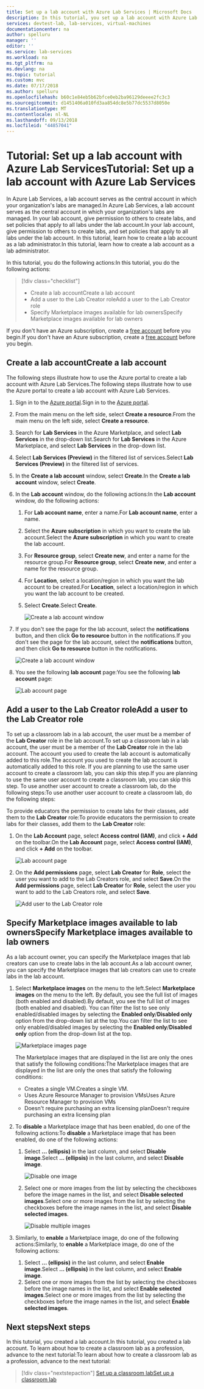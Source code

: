 ```yaml
---
title: Set up a lab account with Azure Lab Services | Microsoft Docs
description: In this tutorial, you set up a lab account with Azure Lab Services.
services: devtest-lab, lab-services, virtual-machines
documentationcenter: na
author: spelluru
manager: ''
editor: ''
ms.service: lab-services
ms.workload: na
ms.tgt_pltfrm: na
ms.devlang: na
ms.topic: tutorial
ms.custom: mvc
ms.date: 07/17/2018
ms.author: spelluru
ms.openlocfilehash: b60c1e84eb5b62bfce0eb2ba96129deeee2fc3c3
ms.sourcegitcommit: d1451406a010fd3aa854dc8e5b77dc5537d8050e
ms.translationtype: MT
ms.contentlocale: nl-NL
ms.lasthandoff: 09/13/2018
ms.locfileid: "44857041"
---
```

# <a name="tutorial-set-up-a-lab-account-with-azure-lab-services"></a><span data-ttu-id="87202-103">Tutorial: Set up a lab account with Azure Lab Services</span><span class="sxs-lookup"><span data-stu-id="87202-103">Tutorial: Set up a lab account with Azure Lab Services</span></span>
<span data-ttu-id="87202-104">In Azure Lab Services, a lab account serves as the central account in which your organization's labs are managed.</span><span class="sxs-lookup"><span data-stu-id="87202-104">In Azure Lab Services, a lab account serves as the central account in which your organization's labs are managed.</span></span> <span data-ttu-id="87202-105">In your lab account, give permission to others to create labs, and set policies that apply to all labs under the lab account.</span><span class="sxs-lookup"><span data-stu-id="87202-105">In your lab account, give permission to others to create labs, and set policies that apply to all labs under the lab account.</span></span> <span data-ttu-id="87202-106">In this tutorial, learn how to create a lab account as a lab administrator.</span><span class="sxs-lookup"><span data-stu-id="87202-106">In this tutorial, learn how to create a lab account as a lab administrator.</span></span> 

<span data-ttu-id="87202-107">In this tutorial, you do the following actions:</span><span class="sxs-lookup"><span data-stu-id="87202-107">In this tutorial, you do the following actions:</span></span>

> [!div class="checklist"]
> * <span data-ttu-id="87202-108">Create a lab account</span><span class="sxs-lookup"><span data-stu-id="87202-108">Create a lab account</span></span>
> * <span data-ttu-id="87202-109">Add a user to the Lab Creator role</span><span class="sxs-lookup"><span data-stu-id="87202-109">Add a user to the Lab Creator role</span></span>
> * <span data-ttu-id="87202-110">Specify Marketplace images available for lab owners</span><span class="sxs-lookup"><span data-stu-id="87202-110">Specify Marketplace images available for lab owners</span></span>

<span data-ttu-id="87202-111">If you don't have an Azure subscription, create a [free account](https://azure.microsoft.com/free/) before you begin.</span><span class="sxs-lookup"><span data-stu-id="87202-111">If you don't have an Azure subscription, create a [free account](https://azure.microsoft.com/free/) before you begin.</span></span>

## <a name="create-a-lab-account"></a><span data-ttu-id="87202-112">Create a lab account</span><span class="sxs-lookup"><span data-stu-id="87202-112">Create a lab account</span></span>
<span data-ttu-id="87202-113">The following steps illustrate how to use the Azure portal to create a lab account with Azure Lab Services.</span><span class="sxs-lookup"><span data-stu-id="87202-113">The following steps illustrate how to use the Azure portal to create a lab account with Azure Lab Services.</span></span> 

1. <span data-ttu-id="87202-114">Sign in to the [Azure portal](https://portal.azure.com).</span><span class="sxs-lookup"><span data-stu-id="87202-114">Sign in to the [Azure portal](https://portal.azure.com).</span></span>
2. <span data-ttu-id="87202-115">From the main menu on the left side, select **Create a resource**.</span><span class="sxs-lookup"><span data-stu-id="87202-115">From the main menu on the left side, select **Create a resource**.</span></span>
3. <span data-ttu-id="87202-116">Search for **Lab Services** in the Azure Marketplace, and select **Lab Services** in the drop-down list.</span><span class="sxs-lookup"><span data-stu-id="87202-116">Search for **Lab Services** in the Azure Marketplace, and select **Lab Services** in the drop-down list.</span></span> 
4. <span data-ttu-id="87202-117">Select **Lab Services (Preview)** in the filtered list of services.</span><span class="sxs-lookup"><span data-stu-id="87202-117">Select **Lab Services (Preview)** in the filtered list of services.</span></span> 
1. <span data-ttu-id="87202-118">In the **Create a lab account** window, select **Create**.</span><span class="sxs-lookup"><span data-stu-id="87202-118">In the **Create a lab account** window, select **Create**.</span></span>
2. <span data-ttu-id="87202-119">In the **Lab account** window, do the following actions:</span><span class="sxs-lookup"><span data-stu-id="87202-119">In the **Lab account** window, do the following actions:</span></span> 
    1. <span data-ttu-id="87202-120">For **Lab account name**, enter a name.</span><span class="sxs-lookup"><span data-stu-id="87202-120">For **Lab account name**, enter a name.</span></span> 
    2. <span data-ttu-id="87202-121">Select the **Azure subscription** in which you want to create the lab account.</span><span class="sxs-lookup"><span data-stu-id="87202-121">Select the **Azure subscription** in which you want to create the lab account.</span></span>
    3. <span data-ttu-id="87202-122">For **Resource group**, select **Create new**, and enter a name for the resource group.</span><span class="sxs-lookup"><span data-stu-id="87202-122">For **Resource group**, select **Create new**, and enter a name for the resource group.</span></span>
    4. <span data-ttu-id="87202-123">For **Location**, select a location/region in which you want the lab account to be created.</span><span class="sxs-lookup"><span data-stu-id="87202-123">For **Location**, select a location/region in which you want the lab account to be created.</span></span> 
    5. <span data-ttu-id="87202-124">Select **Create**.</span><span class="sxs-lookup"><span data-stu-id="87202-124">Select **Create**.</span></span> 

        ![Create a lab account window](../media/tutorial-setup-lab-account/lab-account-settings.png)
5. <span data-ttu-id="87202-126">If you don't see the page for the lab account, select the **notifications** button, and then click **Go to resource** button in the notifications.</span><span class="sxs-lookup"><span data-stu-id="87202-126">If you don't see the page for the lab account, select the **notifications** button, and then click **Go to resource** button in the notifications.</span></span> 

    ![Create a lab account window](../media/tutorial-setup-lab-account/notification-go-to-resource.png)    
6. <span data-ttu-id="87202-128">You see the following **lab account** page:</span><span class="sxs-lookup"><span data-stu-id="87202-128">You see the following **lab account** page:</span></span>

    ![Lab account page](../media/tutorial-setup-lab-account/lab-account-page.png)

## <a name="add-a-user-to-the-lab-creator-role"></a><span data-ttu-id="87202-130">Add a user to the Lab Creator role</span><span class="sxs-lookup"><span data-stu-id="87202-130">Add a user to the Lab Creator role</span></span>
<span data-ttu-id="87202-131">To set up a classroom lab in a lab account, the user must be a member of the **Lab Creator** role in the lab account.</span><span class="sxs-lookup"><span data-stu-id="87202-131">To set up a classroom lab in a lab account, the user must be a member of the **Lab Creator** role in the lab account.</span></span> <span data-ttu-id="87202-132">The account you used to create the lab account is automatically added to this role.</span><span class="sxs-lookup"><span data-stu-id="87202-132">The account you used to create the lab account is automatically added to this role.</span></span> <span data-ttu-id="87202-133">If you are planning to use the same user account to create a classroom lab, you can skip this step.</span><span class="sxs-lookup"><span data-stu-id="87202-133">If you are planning to use the same user account to create a classroom lab, you can skip this step.</span></span> <span data-ttu-id="87202-134">To use another user account to create a classroom lab, do the following steps:</span><span class="sxs-lookup"><span data-stu-id="87202-134">To use another user account to create a classroom lab, do the following steps:</span></span> 

<span data-ttu-id="87202-135">To provide educators the permission to create labs for their classes, add them to the **Lab Creator** role:</span><span class="sxs-lookup"><span data-stu-id="87202-135">To provide educators the permission to create labs for their classes, add them to the **Lab Creator** role:</span></span>

1. <span data-ttu-id="87202-136">On the **Lab Account** page, select **Access control (IAM)**, and click **+ Add** on the toolbar.</span><span class="sxs-lookup"><span data-stu-id="87202-136">On the **Lab Account** page, select **Access control (IAM)**, and click **+ Add** on the toolbar.</span></span> 

    ![Lab account page](../media/tutorial-setup-lab-account/access-control.png)
2. <span data-ttu-id="87202-138">On the **Add permissions** page, select **Lab Creator** for **Role**, select the user you want to add to the Lab Creators role, and select **Save**.</span><span class="sxs-lookup"><span data-stu-id="87202-138">On the **Add permissions** page, select **Lab Creator** for **Role**, select the user you want to add to the Lab Creators role, and select **Save**.</span></span> 

    ![Add user to the Lab Creator role](../media/tutorial-setup-lab-account/add-user-to-lab-creator-role.png)

## <a name="specify-marketplace-images-available-to-lab-owners"></a><span data-ttu-id="87202-140">Specify Marketplace images available to lab owners</span><span class="sxs-lookup"><span data-stu-id="87202-140">Specify Marketplace images available to lab owners</span></span>
<span data-ttu-id="87202-141">As a lab account owner, you can specify the Marketplace images that lab creators can use to create labs in the lab account.</span><span class="sxs-lookup"><span data-stu-id="87202-141">As a lab account owner, you can specify the Marketplace images that lab creators can use to create labs in the lab account.</span></span> 

1. <span data-ttu-id="87202-142">Select **Marketplace images** on the menu to the left.</span><span class="sxs-lookup"><span data-stu-id="87202-142">Select **Marketplace images** on the menu to the left.</span></span> <span data-ttu-id="87202-143">By default, you see the full list of images (both enabled and disabled).</span><span class="sxs-lookup"><span data-stu-id="87202-143">By default, you see the full list of images (both enabled and disabled).</span></span> <span data-ttu-id="87202-144">You can filter the list to see only enabled/disabled images by selecting the **Enabled only**/**Disabled only** option from the drop-down list at the top.</span><span class="sxs-lookup"><span data-stu-id="87202-144">You can filter the list to see only enabled/disabled images by selecting the **Enabled only**/**Disabled only** option from the drop-down list at the top.</span></span> 
    
    ![Marketplace images page](../media/tutorial-setup-lab-account/marketplace-images-page.png)

    <span data-ttu-id="87202-146">The Marketplace images that are displayed in the list are only the ones that satisfy the following conditions:</span><span class="sxs-lookup"><span data-stu-id="87202-146">The Marketplace images that are displayed in the list are only the ones that satisfy the following conditions:</span></span>
        
    - <span data-ttu-id="87202-147">Creates a single VM.</span><span class="sxs-lookup"><span data-stu-id="87202-147">Creates a single VM.</span></span>
    - <span data-ttu-id="87202-148">Uses Azure Resource Manager to provision VMs</span><span class="sxs-lookup"><span data-stu-id="87202-148">Uses Azure Resource Manager to provision VMs</span></span>
    - <span data-ttu-id="87202-149">Doesn't require purchasing an extra licensing plan</span><span class="sxs-lookup"><span data-stu-id="87202-149">Doesn't require purchasing an extra licensing plan</span></span>
2. <span data-ttu-id="87202-150">To **disable** a Marketplace image that has been enabled, do one of the following actions:</span><span class="sxs-lookup"><span data-stu-id="87202-150">To **disable** a Marketplace image that has been enabled, do one of the following actions:</span></span> 
    1. <span data-ttu-id="87202-151">Select **... (ellipsis)** in the last column, and select **Disable image**.</span><span class="sxs-lookup"><span data-stu-id="87202-151">Select **... (ellipsis)** in the last column, and select **Disable image**.</span></span> 

        ![Disable one image](../media/tutorial-setup-lab-account/disable-one-image.png) 
    2. <span data-ttu-id="87202-153">Select one or more images from the list by selecting the checkboxes before the image names in the list, and select **Disable selected images**.</span><span class="sxs-lookup"><span data-stu-id="87202-153">Select one or more images from the list by selecting the checkboxes before the image names in the list, and select **Disable selected images**.</span></span> 

        ![Disable multiple images](../media/tutorial-setup-lab-account/disable-multiple-images.png) 
1. <span data-ttu-id="87202-155">Similarly, to **enable** a Marketplace image, do one of the following actions:</span><span class="sxs-lookup"><span data-stu-id="87202-155">Similarly, to **enable** a Marketplace image, do one of the following actions:</span></span> 
    1. <span data-ttu-id="87202-156">Select **... (ellipsis)** in the last column, and select **Enable image**.</span><span class="sxs-lookup"><span data-stu-id="87202-156">Select **... (ellipsis)** in the last column, and select **Enable image**.</span></span> 
    2. <span data-ttu-id="87202-157">Select one or more images from the list by selecting the checkboxes before the image names in the list, and select **Enable selected images**.</span><span class="sxs-lookup"><span data-stu-id="87202-157">Select one or more images from the list by selecting the checkboxes before the image names in the list, and select **Enable selected images**.</span></span> 

## <a name="next-steps"></a><span data-ttu-id="87202-158">Next steps</span><span class="sxs-lookup"><span data-stu-id="87202-158">Next steps</span></span>
<span data-ttu-id="87202-159">In this tutorial, you created a lab account.</span><span class="sxs-lookup"><span data-stu-id="87202-159">In this tutorial, you created a lab account.</span></span> <span data-ttu-id="87202-160">To learn about how to create a classroom lab as a profession, advance to the next tutorial:</span><span class="sxs-lookup"><span data-stu-id="87202-160">To learn about how to create a classroom lab as a profession, advance to the next tutorial:</span></span>

> [!div class="nextstepaction"]
> [<span data-ttu-id="87202-161">Set up a classroom lab</span><span class="sxs-lookup"><span data-stu-id="87202-161">Set up a classroom lab</span></span>](tutorial-setup-classroom-lab.md)

